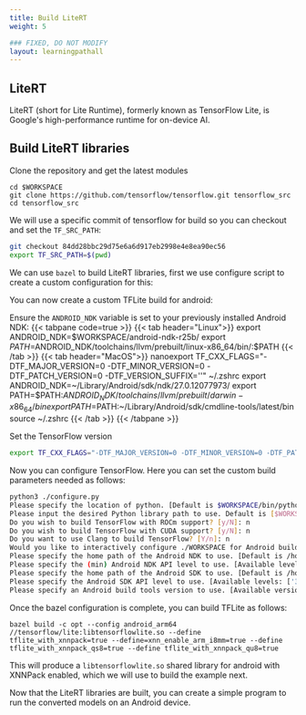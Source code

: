 ```yaml
---
title: Build LiteRT
weight: 5

### FIXED, DO NOT MODIFY
layout: learningpathall
---
```


## LiteRT

LiteRT (short for Lite Runtime), formerly known as TensorFlow Lite, is Google's high-performance runtime for on-device AI.

## Build LiteRT libraries

Clone the repository and get the latest modules

```console
cd $WORKSPACE
git clone https://github.com/tensorflow/tensorflow.git tensorflow_src
cd tensorflow_src
```

We will use a specific commit of tensorflow for build so you can checkout and set the `TF_SRC_PATH`:
```bash
git checkout 84dd28bbc29d75e6a6d917eb2998e4e8ea90ec56
export TF_SRC_PATH=$(pwd)
```

We can use `bazel` to build LiteRT libraries, first we use configure script to create a custom configuration for this:

You can now create a custom TFLite build for android:

Ensure the `ANDROID_NDK` variable is set to your previously installed Android NDK:
{{< tabpane code=true >}}
  {{< tab header="Linux">}}
export ANDROID_NDK=$WORKSPACE/android-ndk-r25b/
export $PATH=$ANDROID_NDK/toolchains/llvm/prebuilt/linux-x86_64/bin/:$PATH
  {{< /tab >}}
  {{< tab header="MacOS">}}
nanoexport TF_CXX_FLAGS="-DTF_MAJOR_VERSION=0 -DTF_MINOR_VERSION=0 -DTF_PATCH_VERSION=0 -DTF_VERSION_SUFFIX=''" ~/.zshrc
export ANDROID_NDK=~/Library/Android/sdk/ndk/27.0.12077973/
export PATH=$PATH:$ANDROID_NDK/toolchains/llvm/prebuilt/darwin-x86_64/bin
export PATH=$PATH:~/Library/Android/sdk/cmdline-tools/latest/bin
source ~/.zshrc
  {{< /tab >}}
{{< /tabpane >}}

Set the TensorFlow version

```bash
export TF_CXX_FLAGS="-DTF_MAJOR_VERSION=0 -DTF_MINOR_VERSION=0 -DTF_PATCH_VERSION=0 -DTF_VERSION_SUFFIX=''"
```


Now you can configure TensorFlow. Here you can set the custom build parameters needed as follows:

```bash { output_lines = "2-14" }
python3 ./configure.py
Please specify the location of python. [Default is $WORKSPACE/bin/python3]:
Please input the desired Python library path to use. Default is [$WORKSPACE/lib/python3.10/site-packages]
Do you wish to build TensorFlow with ROCm support? [y/N]: n
Do you wish to build TensorFlow with CUDA support? [y/N]: n
Do you want to use Clang to build TensorFlow? [Y/n]: n
Would you like to interactively configure ./WORKSPACE for Android builds? [y/N]: y
Please specify the home path of the Android NDK to use. [Default is /home/user/Android/Sdk/ndk-bundle]: /home/user/Workspace/tools/ndk/android-ndk-r25b
Please specify the (min) Android NDK API level to use. [Available levels: [16, 17, 18, 19, 21, 22, 23, 24, 26, 27, 28, 29, 30, 31, 32, 33]] [Default is 21]: 30
Please specify the home path of the Android SDK to use. [Default is /home/user/Android/Sdk]:
Please specify the Android SDK API level to use. [Available levels: ['31', '33', '34', '35']] [Default is 35]:
Please specify an Android build tools version to use. [Available versions: ['30.0.3', '34.0.0', '35.0.0']] [Default is 35.0.0]: 
```

Once the bazel configuration is complete, you can build TFLite as follows:
```console
bazel build -c opt --config android_arm64 //tensorflow/lite:libtensorflowlite.so --define tflite_with_xnnpack=true --define=xnn_enable_arm_i8mm=true --define tflite_with_xnnpack_qs8=true --define tflite_with_xnnpack_qu8=true
```

This will produce a `libtensorflowlite.so` shared library for android with XNNPack enabled, which we will use to build the example next.

Now that the LiteRT libraries are built, you can create a simple program to run the converted models on an Android device.
 







